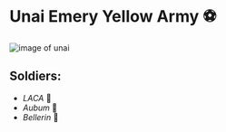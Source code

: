 # **Unai Emery Yellow Army** :soccer:
![image of unai](https://cdn.images.express.co.uk/img/dynamic/67/590x/Emery-Arsenal-964106.jpg)


## Soldiers:
* _LACA_ :trumpet:
* _Aubum_ :poop:
* _Bellerin_ :dash:

